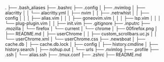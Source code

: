 .
├── .bash_aliases
├── .bashrc
├── .config
│  ├── .nvimlog
│  ├── alacritty
│  │  └── alacritty.yml
│  ├── nvim
│  │  ├── .netrwhist
│  │  ├── config
│  │  │  ├── alias.vim
│  │  │  ├── goneovim.vim
│  │  │  ├── lsp.vim
│  │  │  └── plug-plugin.vim
│  │  ├── init.vim
├── .gitignore
├── .inputrc
├── .mozilla
│  └── firefox
│     └── current
│        └── chrome
│           ├── 00firefox.png
│           ├── README.md
│           ├── userChrome
│           │  ├── custom_scrollbars.uc.js
│           │  └── userChrome.xml
│           └── userChrome.css
├── .newsboat
│  ├── cache.db
│  ├── cache.db.lock
│  ├── config
│  ├── history.cmdline
│  ├── history.search
│  ├── nohup.out
│  └── urls
├── .nvimlog
├── .profile
├── .ssh
│  └── alias.ssh
├── .tmux.conf
├── .zshrc
├── README.md
